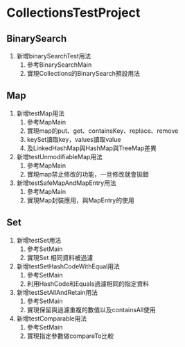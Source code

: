 # CollectionsTestProject
## BinarySearch
1. 新增binarySearchTest用法
   1. 參考BinarySearchMain
   2. 實現Collections的BinarySearch預設用法
## Map
1. 新增testMap用法
   1. 參考MapMain
   2. 實現map的put、get、containsKey、replace、remove
   3. keySet讀取key，values讀取value
   4. 及LinkedHashMap與HashMap與TreeMap差異
2. 新增testUnmodifiableMap用法
   1. 參考MapMain
   2. 實現map禁止修改的功能，一旦修改就會拋錯
3. 新增testSafeMapAndMapEntry用法
   1. 參考MapMain
   2. 實現Map封裝應用，與MapEntry的使用
## Set
1. 新增testSet用法
   1. 參考SetMain
   2. 實現Set 相同資料被過濾
2. 新增testSetHashCodeWithEqual用法
   1. 參考SetMain
   2. 利用HashCode和Equals過濾相同的指定資料
3. 新增testSetAllAndRetain用法
   1. 參考SetMain
   2. 實現保留與過濾重複的數值以及containsAll使用
4. 新增testComparable用法
   1. 參考SetMain
   2. 實現指定參數做compareTo比較